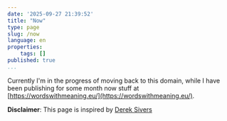 ```yaml
---
date: '2025-09-27 21:39:52'
title: "Now"
type: page
slug: /now
language: en
properties:
    tags: []
published: true
...
```

Currently I'm in the progress of moving back to this domain, while I have been publishing for some month now stuff at [https://wordswithmeaning.eu/](https://wordswithmeaning.eu/).

**Disclaimer**: This page is inspired by [Derek Sivers](https://nownownow.com/about)